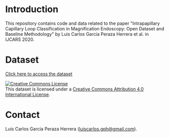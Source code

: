 # Introduction
This repository contains code and data related to the paper "Intrapapillary Capillary Loop Classification in Magnification Endoscopy: Open Dataset and Baseline Methodology" by Luis Carlos Garcia Peraza Herrera et al. in IJCARS 2020.

# Dataset

[Click here to access the dataset](https://synapse.org/ipcl)

<a rel="license" href="http://creativecommons.org/licenses/by/4.0/"><img alt="Creative Commons License" style="border-width:0" src="https://i.creativecommons.org/l/by/4.0/88x31.png" /></a><br />This dataset is licensed under a <a rel="license" href="http://creativecommons.org/licenses/by/4.0/">Creative Commons Attribution 4.0 International License</a>.

# Contact
Luis Carlos Garcia Peraza Herrera (luiscarlos.gph@gmail.com).
